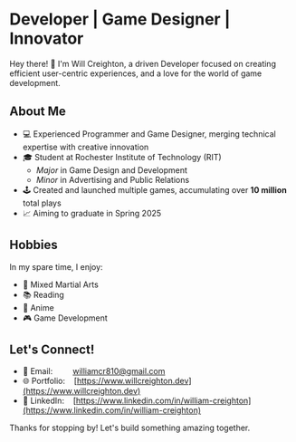 # Developer | Game Designer | Innovator

Hey there! 👋 I'm Will Creighton, a driven Developer focused on creating efficient user-centric experiences, and a love for the world of game development.

## About Me

- 💻 Experienced Programmer and Game Designer, merging technical expertise with creative innovation
- 🎓 Student at Rochester Institute of Technology (RIT)
    - *Major* in Game Design and Development
    - *Minor* in Advertising and Public Relations
- 🕹️ Created and launched multiple games, accumulating over **10 million** total plays
- 📈 Aiming to graduate in Spring 2025

## Hobbies

In my spare time, I enjoy:

- 🥋 Mixed Martial Arts
- 📚 Reading
- 🍿 Anime
- 🎮 Game Development

## Let's Connect!

- 📧 Email:&nbsp;&nbsp;&nbsp;&nbsp;&nbsp;&nbsp;&nbsp;&nbsp;&nbsp;williamcr810@gmail.com
- 🌐 Portfolio:&nbsp;&nbsp;&nbsp;&nbsp;[https://www.willcreighton.dev](https://www.willcreighton.dev)
- 🔗 LinkedIn:&nbsp;&nbsp;&nbsp;&nbsp;[https://www.linkedin.com/in/william-creighton](https://www.linkedin.com/in/william-creighton)
      
Thanks for stopping by! Let's build something amazing together.

